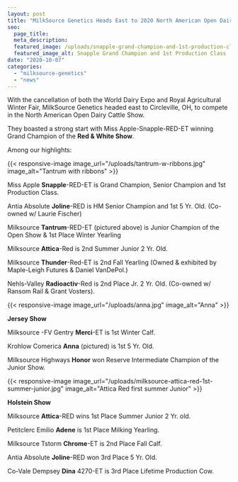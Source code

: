 ```yaml
---
layout: post
title: "MilkSource Genetics Heads East to 2020 North American Open Dairy Cattle Show"
seo:
  page_title:
  meta_description:
  featured_image: /uploads/snapple-grand-champion-and-1st-production-class.jpg
  featured_image_alt: Snapple Grand Champion and 1st Production Class
date: "2020-10-07"
categories: 
  - "milksource-genetics"
  - "news"
---
```


With the cancellation of both the World Dairy Expo and Royal Agricultural Winter Fair, MilkSource Genetics headed east to Circleville, OH, to compete in the North American Open Dairy Cattle Show.

They boasted a strong start with Miss Apple-Snapple-RED-ET winning Grand Champion of the **Red & White Show**.

Among our highlights:

{{< responsive-image image_url="/uploads/tantrum-w-ribbons.jpg" image_alt="Tantrum with ribbons" >}}

Miss Apple **Snapple**\-RED-ET is Grand Champion, Senior Champion and 1st Production Class.

Antia Absolute **Joline**\-RED is HM Senior Champion and 1st 5 Yr. Old. (Co-owned w/ Laurie Fischer)

Milksource **Tantrum**\-RED-ET (pictured above) is Junior Champion of the Open Show & 1st Place Winter Yearling

Milksource **Attica**\-Red is 2nd Summer Junior 2 Yr. Old.

Milksource **Thunder**\-Red-ET is 2nd Fall Yearling (Owned & exhibited by Maple-Leigh Futures & Daniel VanDePol.)

Nehls-Valley **Radioactiv**\-Red is 2nd Place Jr. 2 Yr. Old. (Co-owned w/ Ransom Rail & Grant Vosters).

{{< responsive-image image_url="/uploads/anna.jpg" image_alt="Anna" >}}

**Jersey Show**

Milksource -FV Gentry **Merci**\-ET is 1st Winter Calf.

Krohlow Comerica **Anna** (pictured) is 1st 5 Yr. Old.

Milksource Highways **Honor** won Reserve Intermediate Champion of the Junior Show.

{{< responsive-image image_url="/uploads/milksource-attica-red-1st-summer-junior.jpg" image_alt="Attica Red first summer Junior" >}}

**Holstein Show**

Milksource **Attica**\-RED wins 1st Place Summer Junior 2 Yr. old.

Petitclerc Emilio **Adene** is 1st Place Milking Yearling.

Milksource Tstorm **Chrome**\-ET is 2nd Place Fall Calf.

Antia Absolute **Joline**\-RED won 3rd Place 5 Yr. Old.

Co-Vale Dempsey **Dina** 4270-ET is 3rd Place Lifetime Production Cow.

